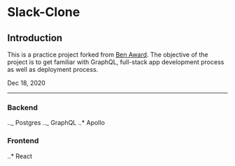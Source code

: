 # Slack-Clone

## Introduction

This is a practice project forked from [Ben Award](https://github.com/benawad/slack-clone-server/tree/master). The objective of the project is to get familiar with GraphQL, full-stack app development process as well as deployment process.

Dec 18, 2020

---

### Backend

.._ Postgres
.._ GraphQL
..\* Apollo

### Frontend

..\* React
